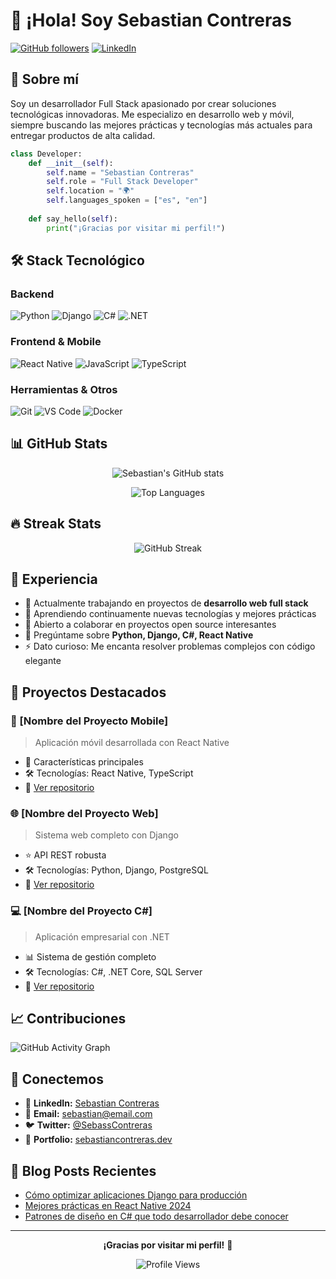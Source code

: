 # 👋 ¡Hola! Soy Sebastian Contreras

[![GitHub followers](https://img.shields.io/github/followers/SebassContreras?label=Follow&style=social)](https://github.com/SebassContreras)
[![LinkedIn](https://img.shields.io/badge/-LinkedIn-blue?style=flat-square&logo=linkedin&logoColor=white&link=https://linkedin.com/in/tu-perfil/)](https://linkedin.com/in/tu-perfil/](https://www.linkedin.com/in/sebas-contreras/))

## 🚀 Sobre mí

Soy un desarrollador Full Stack apasionado por crear soluciones tecnológicas innovadoras. Me especializo en desarrollo web y móvil, siempre buscando las mejores prácticas y tecnologías más actuales para entregar productos de alta calidad.

```python
class Developer:
    def __init__(self):
        self.name = "Sebastian Contreras"
        self.role = "Full Stack Developer"
        self.location = "🌍"
        self.languages_spoken = ["es", "en"]
    
    def say_hello(self):
        print("¡Gracias por visitar mi perfil!")
```

## 🛠️ Stack Tecnológico

### Backend
![Python](https://img.shields.io/badge/-Python-3776AB?style=flat-square&logo=python&logoColor=white)
![Django](https://img.shields.io/badge/-Django-092E20?style=flat-square&logo=django&logoColor=white)
![C#](https://img.shields.io/badge/-C%23-239120?style=flat-square&logo=c-sharp&logoColor=white)
![.NET](https://img.shields.io/badge/-.NET-512BD4?style=flat-square&logo=dotnet&logoColor=white)

### Frontend & Mobile
![React Native](https://img.shields.io/badge/-React%20Native-61DAFB?style=flat-square&logo=react&logoColor=black)
![JavaScript](https://img.shields.io/badge/-JavaScript-F7DF1E?style=flat-square&logo=javascript&logoColor=black)
![TypeScript](https://img.shields.io/badge/-TypeScript-3178C6?style=flat-square&logo=typescript&logoColor=white)

### Herramientas & Otros
![Git](https://img.shields.io/badge/-Git-F05032?style=flat-square&logo=git&logoColor=white)
![VS Code](https://img.shields.io/badge/-VS%20Code-007ACC?style=flat-square&logo=visual-studio-code&logoColor=white)
![Docker](https://img.shields.io/badge/-Docker-2496ED?style=flat-square&logo=docker&logoColor=white)

## 📊 GitHub Stats

<div align="center">
  
![Sebastian's GitHub stats](https://github-readme-stats.vercel.app/api?username=SebassContreras&show_icons=true&theme=radical&hide_border=true)

![Top Languages](https://github-readme-stats.vercel.app/api/top-langs/?username=SebassContreras&layout=compact&theme=radical&hide_border=true)

</div>

## 🔥 Streak Stats

<div align="center">

![GitHub Streak](https://github-readme-streak-stats.herokuapp.com/?user=SebassContreras&theme=radical&hide_border=true)

</div>

## 💼 Experiencia

- 🔭 Actualmente trabajando en proyectos de **desarrollo web full stack**
- 🌱 Aprendiendo continuamente nuevas tecnologías y mejores prácticas
- 👯 Abierto a colaborar en proyectos open source interesantes
- 💬 Pregúntame sobre **Python, Django, C#, React Native**
- ⚡ Dato curioso: Me encanta resolver problemas complejos con código elegante

## 🎯 Proyectos Destacados

### 📱 [Nombre del Proyecto Mobile]
> Aplicación móvil desarrollada con React Native
- 🚀 Características principales
- 🛠️ Tecnologías: React Native, TypeScript
- 🔗 [Ver repositorio](https://github.com/SebassContreras/proyecto)

### 🌐 [Nombre del Proyecto Web]
> Sistema web completo con Django
- ⭐ API REST robusta
- 🛠️ Tecnologías: Python, Django, PostgreSQL
- 🔗 [Ver repositorio](https://github.com/SebassContreras/proyecto-web)

### 💻 [Nombre del Proyecto C#]
> Aplicación empresarial con .NET
- 📊 Sistema de gestión completo
- 🛠️ Tecnologías: C#, .NET Core, SQL Server
- 🔗 [Ver repositorio](https://github.com/SebassContreras/proyecto-csharp)

## 📈 Contribuciones

![GitHub Activity Graph](https://github-readme-activity-graph.vercel.app/graph?username=SebassContreras&theme=react-dark&hide_border=true)

## 🤝 Conectemos

- 💼 **LinkedIn:** [Sebastian Contreras](https://linkedin.com/in/tu-perfil/)
- 📧 **Email:** sebastian@email.com
- 🐦 **Twitter:** [@SebassContreras](https://twitter.com/tu-usuario)
- 📱 **Portfolio:** [sebastiancontreras.dev](https://tu-portfolio.com)

## 📝 Blog Posts Recientes

<!-- BLOG-POST-LIST:START -->
- [Cómo optimizar aplicaciones Django para producción](https://tu-blog.com/post1)
- [Mejores prácticas en React Native 2024](https://tu-blog.com/post2)
- [Patrones de diseño en C# que todo desarrollador debe conocer](https://tu-blog.com/post3)
<!-- BLOG-POST-LIST:END -->

---

<div align="center">

**¡Gracias por visitar mi perfil!** 🚀

![Profile Views](https://komarev.com/ghpvc/?username=SebassContreras&color=blueviolet&style=flat-square&label=Visitantes)

</div>

